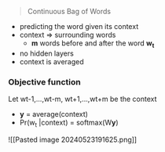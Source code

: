 >Continuous Bag of Words

- predicting the word given its context
- context => surrounding words
	- **m** words before and after the word **w<sub>t</sub>**
- no hidden layers
- context is averaged

### Objective function
Let wt-1,...,wt-m, wt+1,...,wt+m be the context
- **y** = average(context)
- Pr(w<sub>t</sub> |context) = softmax(W**y**)

![[Pasted image 20240523191625.png]]